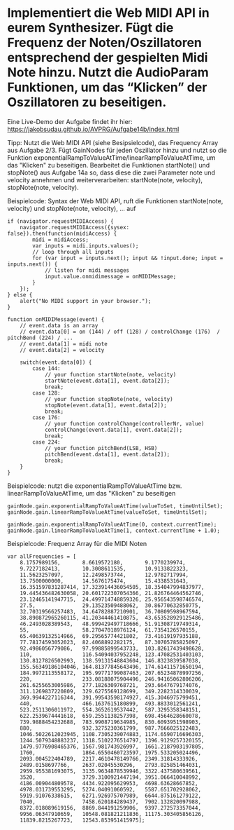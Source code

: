 # Implementiert die Web MIDI API in eurem Synthesizer. Fügt die Frequenz der Noten/Oszillatoren entsprechend der gespielten Midi Note hinzu. Nutzt die AudioParam Funktionen, um das “Klicken” der Oszillatoren zu beseitigen.

Eine Live-Demo der Aufgabe findet ihr hier: https://jakobsudau.github.io/AVPRG/Aufgabe14b/index.html

Tipp: Nutzt die Web MIDI API (siehe Besipsielcode), das Frequency Array aus Aufgabe 2/3. Fügt GainNodes für jeden Oszillator hinzu und nutzt so die Funktion exponentialRampToValueAtTime/linearRampToValueAtTime, um das "Klicken" zu beseitigen. Bearbeitet die Funktionen startNote() und stopNote() aus Aufgabe 14a so, dass diese die zwei Parameter note und velocity annehmen und weiterverarbeiten: startNote(note, velocity), stopNote(note, velocity).


Beispielcode: Syntax der Web MIDI API, ruft die Funktionen startNote(note, velocity) und stopNote(note, velocity), ... auf
```
if (navigator.requestMIDIAccess) {
    navigator.requestMIDIAccess({sysex: false}).then(function(midiAccess) {
        midi = midiAccess;
        var inputs = midi.inputs.values();
        // loop through all inputs
        for (var input = inputs.next(); input && !input.done; input = inputs.next()) {
            // listen for midi messages
            input.value.onmidimessage = onMIDIMessage;
        }
    });
} else {
    alert("No MIDI support in your browser.");
}

function onMIDIMessage(event) {
    // event.data is an array
    // event.data[0] = on (144) / off (128) / controlChange (176)  / pitchBend (224) / ...
    // event.data[1] = midi note
    // event.data[2] = velocity

    switch(event.data[0]) {
        case 144:
            // your function startNote(note, velocity)
            startNote(event.data[1], event.data[2]);
            break;
        case 128:
            // your function stopNote(note, velocity)
            stopNote(event.data[1], event.data[2]);
            break;
        case 176:
            // your function controlChange(controllerNr, value)
            controlChange(event.data[1], event.data[2]);
            break;
        case 224:
            // your function pitchBend(LSB, HSB)
            pitchBend(event.data[1], event.data[2]);
            break;
    }
}
```

Beispielcode: nutzt die exponentialRampToValueAtTime bzw. linearRampToValueAtTime, um das "Klicken" zu beseitigen
```
gainNode.gain.exponentialRampToValueAtTime(valueToSet, timeUntilSet);
gainNode.gain.linearRampToValueAtTime(valueToSet, timeUntilSet);

gainNode.gain.exponentialRampToValueAtTime(0, context.currentTime);
gainNode.gain.linearRampToValueAtTime(1, context.currentTime + 1.0);
```

Beispielcode: Frequenz Array für die MIDI Noten
```
var allFrequencies = [
    8.1757989156,       8.6619572180,       9.1770239974,
    9.7227182413,       10.3008611535,      10.9133822323,
    11.5623257097,      12.2498573744,      12.9782717994,
    13.7500000000,      14.5676175474,      15.4338531643,
    16.351597831287414, 17.323914436054505, 18.354047994837977,
    19.445436482630058, 20.601722307054366, 21.826764464562746,
    23.12465141947715,  24.499714748859326, 25.956543598746574,
    27.5,               29.13523509488062,  30.86770632850775,
    32.70319566257483,  34.64782887210901,  36.70809598967594,
    38.890872965260115, 41.20344461410875,  43.653528929125486,
    46.2493028389543,   48.999429497718666, 51.91308719749314,
    55,                 58.27047018976124,  61.7354126570155,
    65.40639132514966,  69.29565774421802,  73.41619197935188,
    77.78174593052023,  82.4068892282175,   87.30705785825097,
    92.4986056779086,   97.99885899543733,  103.82617439498628,
    110,                116.54094037952248, 123.47082531403103,
    130.8127826502993,  138.59131548843604, 146.8323839587038,
    155.56349186104046, 164.81377845643496, 174.61411571650194,
    184.9972113558172,  195.99771799087463, 207.65234878997256,
    220,                233.08188075904496, 246.94165062806206,
    261.6255653005986,  277.1826309768721,  293.6647679174076,
    311.1269837220809,  329.6275569128699,  349.2282314330039,
    369.9944227116344,  391.99543598174927, 415.3046975799451,
    440,                466.1637615180899,  493.8833012561241,
    523.2511306011972,  554.3652619537442,  587.3295358348151,
    622.2539674441618,  659.2551138257398,  698.4564628660078,
    739.9888454232688,  783.9908719634985,  830.6093951598903,
    880,                932.3275230361799,  987.7666025122483,
    1046.5022612023945, 1108.7305239074883, 1174.6590716696303,
    1244.5079348883237, 1318.5102276514797, 1396.9129257320155,
    1479.9776908465376, 1567.981743926997,  1661.2187903197805,
    1760,               1864.6550460723597, 1975.533205024496,
    2093.004522404789,  2217.4610478149766, 2349.31814333926,
    2489.0158697766,    2637.02045530296,   2793.825851464031,
    2959.955381693075,  3135.9634878539946, 3322.437580639561,
    3520,               3729.3100921447194, 3951.066410048992,
    4186.009044809578,  4434.922095629953,  4698.63628667852,
    4978.031739553295,  5274.04091060592,   5587.651702928062,
    5919.91076338615,   6271.926975707989,  6644.875161279122,
    7040,               7458.620184289437,  7902.132820097988,
    8372.018089619156,  8869.844191259906,  9397.272573357044,
    9956.06347910659,   10548.081821211836, 11175.303405856126,
    11839.8215267723,   12543.853951415975];
```